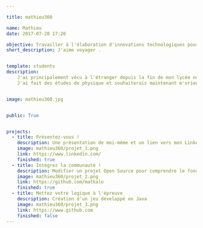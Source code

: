 ```yaml
---

title: mathieu360

name: Mathieu
date: 2017-07-20 17:20

objective: Travailler à l'élaboration d'innovations technologiques pour ceux qui en ont besoin aux animaux ou à la planète.
short_description: J'aime voyager .


template: students
description:
    J'ai principalement vécu à l'étranger depuis la fin de mon lycée notamment plusieurs années au Canada.
    J'ai fait des études de physique et souhaiterais maintenant m'orienter vers l'informatique et les nouvelles technologies.


image: mathieu360.jpg


public: True


projects:
  - title: Présentez-vous !
    description: Une présentation de moi-même et un lien vers mon LinkedIn.
    image: mathieu360/projet_1.png
    link: https://www.linkedin.com/
    finished: true
  - title: Intégrez la communauté !
    description: Modifier un projet Open Source pour comprendre le fonctionnement de Git, de Github et des pull requests. 
    image: mathieu360/projet_2.png
    link: https://github.com/matkalo
    finished: true
  - title: Mettez votre logique à l'épreuve
    description: Création d’un jeu développé en Java
    image: mathieu360/projet_3.png
    link: https://www.github.com
    finished: false
---
```

